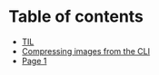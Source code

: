 # Table of contents

* [TIL](README.md)
* [Compressing images from the CLI](compressing-images-from-the-cli.md)
* [Page 1](page-1.md)
